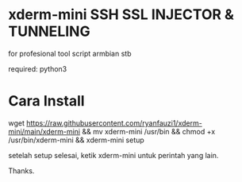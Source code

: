 # xderm-mini SSH SSL INJECTOR & TUNNELING
for profesional tool script armbian stb

required: python3

# Cara Install
wget https://raw.githubusercontent.com/ryanfauzi1/xderm-mini/main/xderm-mini && mv xderm-mini /usr/bin && chmod +x /usr/bin/xderm-mini && xderm-mini setup

setelah setup selesai, ketik xderm-mini untuk perintah yang lain.

Thanks.
